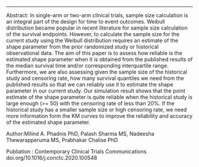 ---
Abstract: In single-arm or two-arm clinical trials, sample size calculation is an integral part of the design for time to event outcomes. Weibull distribution became popular in recent literature for sample size calculation of the survival endpoints. However, to calculate the sample size for the current study using the Weibull distribution requires an estimate of the shape parameter from the prior randomized study or historical observational data. The aim of this paper is to assess how reliable is the estimated shape parameter when it is obtained from the published results of the median survival time and/or corresponding interquartile range. Furthermore, we are also assessing given the sample size of the historical study and censoring rate, how many survival quantiles we need from the published results so that we can reliably use it to estimate the shape parameter in our current study. Our simulation result shows that the point estimate of the shape parameter is quite reliable when the historical study is large enough (>= 50) with the censoring rate of less than 20%. If the historical study has a smaller sample size or high censoring rate, we need more information form the KM curves to improve the reliability and accuracy of the estimated shape parameter.

Author:Milind A. Phadnis PhD, Palash Sharma MS, Nadeesha Thewarapperuma MS, Prabhakar Chalise PhD

Publiation : Contemporary Clinical Trials Communications 
doi.org/10.1016/j.conctc.2020.100548
<!---
permalink: /publication/2009-10-01-paper-title-number-10
-->


